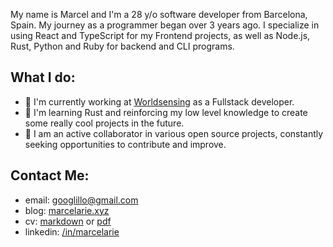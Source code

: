 My name is Marcel and I'm a 28 y/o software developer from Barcelona, Spain. My
journey as a programmer began over 3 years ago. I specialize in using React and
TypeScript for my Frontend projects, as well as Node.js, Rust, Python and Ruby
for backend and CLI programs.

## What I do:

- 🦾 I'm currently working at [Worldsensing](https://github.com/StuartApp) as a
  Fullstack developer.
- 🌱 I'm learning Rust and reinforcing my low level knowledge to create some
  really cool projects in the future.
- 💯 I am an active collaborator in various open source projects, constantly
  seeking opportunities to contribute and improve. 

## Contact Me:

- email: [googlillo@gmail.com](googlillo@gmail.com)
- blog: [marcelarie.xyz](https://marcelarie.xyz/)
- cv: [markdown](./marcel-cv.md) or [pdf](/marcel-cv.pdf)
- linkedin: [/in/marcelarie](https://www.linkedin.com/in/marcelarie/)
